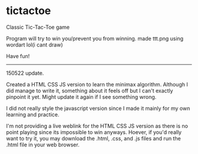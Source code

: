 # tictactoe
Classic Tic-Tac-Toe game

Program will try to win you/prevent you from winning.
made ttt.png using wordart lol(i cant draw)


Have fun!

<hr>

150522 update.

Created a HTML CSS JS version to learn the minimax algorithm. Although I did manage to write it, something about it feels off but I can't exactly pinpoint it yet. Might update it again if I see something wrong.

I did not really style the javascript version since I made it mainly for my own learning and practice.

I'm not providing a live weblink for the HTML CSS JS version as there is no point playing since its impossible to win anyways. Hoever, if you'd really want to try it, you may download the .html, .css, and .js files and run the .html file in your web browser.
